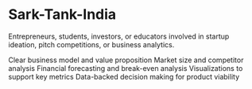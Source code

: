 # Sark-Tank-India
Entrepreneurs, students, investors, or educators involved in startup ideation, pitch competitions, or business analytics.

Clear business model and value proposition
Market size and competitor analysis
Financial forecasting and break-even analysis
Visualizations to support key metrics
Data-backed decision making for product viability
